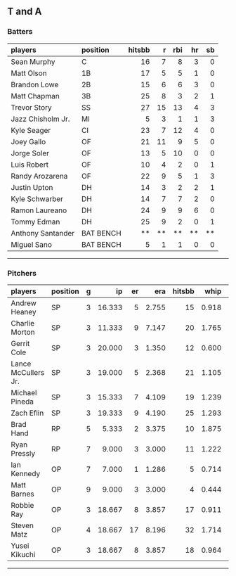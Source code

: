 ## T and A

### Batters

 
|players           |position  | hitsbb|  r| rbi| hr| sb| 
|:-----------------|:---------|------:|--:|---:|--:|--:| 
|Sean Murphy       |C         |     16|  7|   8|  3|  0| 
|Matt Olson        |1B        |     17|  5|   5|  1|  0| 
|Brandon Lowe      |2B        |     15|  6|   6|  3|  0| 
|Matt Chapman      |3B        |     25|  8|   3|  2|  1| 
|Trevor Story      |SS        |     27| 15|  13|  4|  3| 
|Jazz Chisholm Jr. |MI        |      5|  3|   1|  1|  3| 
|Kyle Seager       |CI        |     23|  7|  12|  4|  0| 
|Joey Gallo        |OF        |     21| 11|   9|  5|  0| 
|Jorge Soler       |OF        |     13|  5|  10|  0|  0| 
|Luis Robert       |OF        |     10|  4|   2|  0|  1| 
|Randy Arozarena   |OF        |     22|  9|   5|  1|  3| 
|Justin Upton      |DH        |     14|  3|   2|  2|  1| 
|Kyle Schwarber    |DH        |     14|  7|   7|  2|  0| 
|Ramon Laureano    |DH        |     24|  9|   9|  6|  0| 
|Tommy Edman       |DH        |     25|  9|   2|  0|  1| 
|Anthony Santander |BAT BENCH |     **| **|  **| **| **| 
|Miguel Sano       |BAT BENCH |      5|  1|   1|  0|  0| 


* * *

### Pitchers

 
|players             |position |  g|     ip| er|   era| hitsbb|  whip| so|  w| sv| 
|:-------------------|:--------|--:|------:|--:|-----:|------:|-----:|--:|--:|--:| 
|Andrew Heaney       |SP       |  3| 16.333|  5| 2.755|     15| 0.918| 25|  0|  0| 
|Charlie Morton      |SP       |  3| 11.333|  9| 7.147|     20| 1.765| 13|  1|  0| 
|Gerrit Cole         |SP       |  3| 20.000|  3| 1.350|     12| 0.600| 27|  2|  0| 
|Lance McCullers Jr. |SP       |  3| 19.000|  5| 2.368|     21| 1.105| 22|  1|  0| 
|Michael Pineda      |SP       |  3| 15.333|  7| 4.109|     19| 1.239| 15|  1|  0| 
|Zach Eflin          |SP       |  3| 19.333|  9| 4.190|     25| 1.293| 23|  1|  0| 
|Brad Hand           |RP       |  5|  5.333|  2| 3.375|     10| 1.875|  4|  1|  0| 
|Ryan Pressly        |RP       |  7|  9.000|  3| 3.000|     11| 1.222| 11|  1|  5| 
|Ian Kennedy         |OP       |  7|  7.000|  1| 1.286|      5| 0.714|  9|  0|  6| 
|Matt Barnes         |OP       |  9|  9.000|  3| 3.000|      4| 0.444| 14|  0|  5| 
|Robbie Ray          |OP       |  3| 18.667|  8| 3.857|     17| 0.911| 23|  1|  0| 
|Steven Matz         |OP       |  4| 18.667| 17| 8.196|     32| 1.714| 19|  2|  0| 
|Yusei Kikuchi       |OP       |  3| 18.667|  8| 3.857|     18| 0.964| 15|  1|  0| 


* * *


